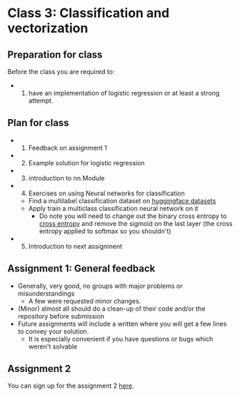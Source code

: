 
# Class 3: Classification and vectorization

## Preparation for class

Before the class you are required to:
- 1) have an implementation of logistic regression or at least a strong attempt.


## Plan for class

- 1) Feedback on assignment 1
- 2) Example solution for logistic regression
- 3) introduction to nn.Module
- 4) Exercises on using Neural networks for classification
  - Find a multilabel classification dataset on [huggingface datasets](https://huggingface.co/datasets?task_ids=task_ids:multi-class-classification&sort=downloads)
  - Apply train a multiclass classification neural network on it
    - Do note you will need to change out the binary cross entropy to [cross entropy](https://pytorch.org/docs/stable/generated/torch.nn.CrossEntropyLoss.html) and remove the sigmoid on the last layer (the cross entropy applied to softmax so you shouldn't)
- 5) Introduction to next assignment


## Assignment 1: General feedback
- Generally, very good, no groups with major problems or misunderstandings
  - A few were requested minor changes.
- (Minor) almost all should do a clean-up of their code and/or the repository before submission
- Future assignments will include a written where you will get a few lines to convey your solution.
  - It is especially convenient if you have questions or bugs which weren't solvable

## Assignment 2 

You can sign up for the assignment 2 [here](https://classroom.github.com/a/qmdoEYhh).